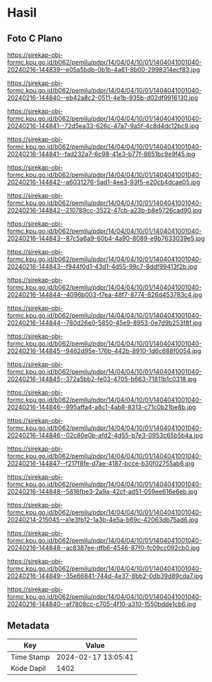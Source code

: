 # Hasil

## Foto C Plano

https://sirekap-obj-formc.kpu.go.id/b062/pemilu/pdpr/14/04/04/10/01/1404041001040-20240216-144839--e05a5bdb-0b1b-4a61-8b00-2998314ecf83.jpg

https://sirekap-obj-formc.kpu.go.id/b062/pemilu/pdpr/14/04/04/10/01/1404041001040-20240216-144840--eb42a8c2-0511-4e1b-935b-d02df9916130.jpg

https://sirekap-obj-formc.kpu.go.id/b062/pemilu/pdpr/14/04/04/10/01/1404041001040-20240216-144841--72d5ea33-626c-47a7-9a5f-4c8d4dc12bc9.jpg

https://sirekap-obj-formc.kpu.go.id/b062/pemilu/pdpr/14/04/04/10/01/1404041001040-20240216-144841--fad232a7-6c98-41e3-b77f-8651bc9e9f45.jpg

https://sirekap-obj-formc.kpu.go.id/b062/pemilu/pdpr/14/04/04/10/01/1404041001040-20240216-144842--a6031276-5ad1-4ee3-93f5-e20cb4dcae05.jpg

https://sirekap-obj-formc.kpu.go.id/b062/pemilu/pdpr/14/04/04/10/01/1404041001040-20240216-144842--210789cc-3522-47cb-a23b-b8e5726cad90.jpg

https://sirekap-obj-formc.kpu.go.id/b062/pemilu/pdpr/14/04/04/10/01/1404041001040-20240216-144843--87c5a6a9-60b4-4a90-8089-e9b7633039e5.jpg

https://sirekap-obj-formc.kpu.go.id/b062/pemilu/pdpr/14/04/04/10/01/1404041001040-20240216-144843--f944f0d1-43d1-4d55-99c7-8ddf99413f2b.jpg

https://sirekap-obj-formc.kpu.go.id/b062/pemilu/pdpr/14/04/04/10/01/1404041001040-20240216-144844--4096b003-f7ea-48f7-8774-826d453783c4.jpg

https://sirekap-obj-formc.kpu.go.id/b062/pemilu/pdpr/14/04/04/10/01/1404041001040-20240216-144844--780d26e0-5850-45e9-8953-0e7d9b253f8f.jpg

https://sirekap-obj-formc.kpu.go.id/b062/pemilu/pdpr/14/04/04/10/01/1404041001040-20240216-144845--9462d95e-176b-442b-8910-1d6c688f0054.jpg

https://sirekap-obj-formc.kpu.go.id/b062/pemilu/pdpr/14/04/04/10/01/1404041001040-20240216-144845--372a5bb2-fe03-4705-b663-71811b1c0318.jpg

https://sirekap-obj-formc.kpu.go.id/b062/pemilu/pdpr/14/04/04/10/01/1404041001040-20240216-144846--995affa4-a8c1-4ab8-8313-c71c0b21be8b.jpg

https://sirekap-obj-formc.kpu.go.id/b062/pemilu/pdpr/14/04/04/10/01/1404041001040-20240216-144846--02c80e0b-afd2-4d55-b7e3-0953c65b5b4a.jpg

https://sirekap-obj-formc.kpu.go.id/b062/pemilu/pdpr/14/04/04/10/01/1404041001040-20240216-144847--f217f8fe-d7ae-4187-bcce-b30f02755ab6.jpg

https://sirekap-obj-formc.kpu.go.id/b062/pemilu/pdpr/14/04/04/10/01/1404041001040-20240216-144848--5816fbe3-2a9a-42cf-ad51-059ee616e6eb.jpg

https://sirekap-obj-formc.kpu.go.id/b062/pemilu/pdpr/14/04/04/10/01/1404041001040-20240214-215045--a1e3fb12-1a3b-4e5a-b69c-42063db75ad6.jpg

https://sirekap-obj-formc.kpu.go.id/b062/pemilu/pdpr/14/04/04/10/01/1404041001040-20240216-144848--ac8387ee-dfb6-4546-87f0-fc09cc092cb0.jpg

https://sirekap-obj-formc.kpu.go.id/b062/pemilu/pdpr/14/04/04/10/01/1404041001040-20240216-144849--35e66841-744d-4e37-8bb2-0db39d89cda7.jpg

https://sirekap-obj-formc.kpu.go.id/b062/pemilu/pdpr/14/04/04/10/01/1404041001040-20240216-144840--af7808cc-c705-4f10-a310-1550bdde1cb6.jpg


## Metadata

| Key        | Value               |
| ---------- | ------------------- |
| Time Stamp | 2024-02-17 13:05:41 |
| Kode Dapil | 1402                |



